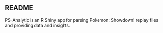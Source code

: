 

## README

PS-Analytic is an R Shiny app for parsing Pokemon: Showdown! replay files and providing data and insights.